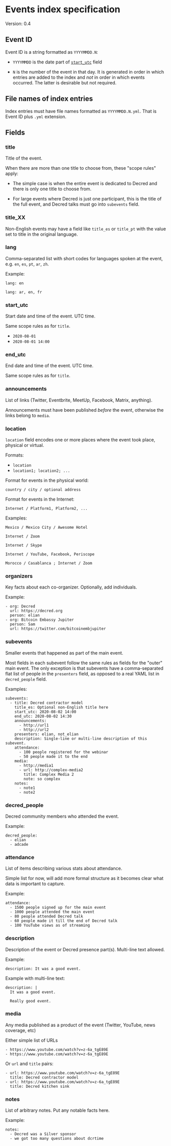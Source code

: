 # Events index specification

Version: 0.4

## Event ID

Event ID is a string formatted as `YYYYMMDD.N`:

- `YYYYMMDD` is the date part of [`start_utc`](#start_utc) field

- `N` is the number of the event in that day. It is generated in order in which entries are added to the index and _not_ in order in which events occurred. The latter is desirable but not required.

## File names of index entries

Index entries must have file names formatted as `YYYYMMDD.N.yml`. That is Event ID plus `.yml` extension.

## Fields

### title

Title of the event.

When there are more than one title to choose from, these "scope rules" apply:

- The simple case is when the entire event is dedicated to Decred and there is only one title to choose from.

- For large events where Decred is just one participant, this is the title of the full event, and Decred talks must go into `subevents` field.

### title_XX

Non-English events may have a field like `title_es` or `title_pt` with the value set to title in the original language.

### lang

Comma-separated list with short codes for languages spoken at the event, e.g. `en`, `es`, `pt`, `ar`, `zh`.

Example:

    lang: en

    lang: ar, en, fr

### start_utc

Start date and time of the event. UTC time.

Same scope rules as for `title`.

- `2020-08-01`
- `2020-08-01 14:00`

### end_utc

End date and time of the event. UTC time.

Same scope rules as for `title`.

### announcements

List of links (Twitter, Eventbrite, MeetUp, Facebook, Matrix, anything).

Announcements must have been published _before_ the event, otherwise the links belong to `media`.

### location

`location` field encodes one or more places where the event took place, physical or virtual.

Formats:

- `location`
- `location1; location2; ...`

Format for events in the physical world:

    country / city / optional address

Format for events in the Internet:

    Internet / Platform1, Platform2, ...

Examples:

    Mexico / Mexico City / Awesome Hotel

    Internet / Zoom

    Internet / Skype

    Internet / YouTube, Facebook, Periscope

    Morocco / Casablanca ; Internet / Zoom

### organizers

Key facts about each co-organizer. Optionally, add individuals.

Example:

    - org: Decred
      url: https://decred.org
      person: elian
    - org: Bitcoin Embassy Jupiter
      person: Sam
      url: https://twitter.com/bitcoinembjupiter

### subevents

Smaller events that happened as part of the main event.

Most fields in each subevent follow the same rules as fields for the "outer" main event. The only exception is that subevents have a comma-separated flat list of people in the `presenters` field, as opposed to a real YAML list in `decred_people` field.

Examples:

    subevents:
      - title: Decred contractor model
        title_es: Optional non-English title here
        start_utc: 2020-08-02 14:00
        end_utc: 2020-08-02 14:30
        announcements:
          - http://url1
          - http://url2
        presenters: elian, not_elian
        description: Single-line or multi-line description of this subevent.
        attendance:
          - 100 people registered for the webinar
          - 50 people made it to the end
        media:
          - http://media1
          - url: http://complex-media2
            title: Complex Media 2
            note: so complex
        notes:
          - note1
          - note2

### decred_people

Decred community members who attended the event.

Example:

    decred_people:
      - elian
      - adcade

### attendance

List of items describing various stats about attendance.

Simple list for now, will add more formal structure as it becomes clear what data is important to capture.

Example:

    attendance:
      - 1500 people signed up for the main event
      - 1000 people attended the main event
      - 80 people attended Decred talk
      - 60 people made it till the end of Decred talk
      - 100 YouTube views as of streaming

### description

Description of the event or Decred presence part(s). Multi-line text allowed.

Example:

    description: It was a good event.

Example with multi-line text:

    description: |
      It was a good event.

      Really good event.

### media

Any media published as a product of the event (Twitter, YouTube, news coverage, etc)

Either simple list of URLs

    - https://www.youtube.com/watch?v=z-6a_tgE89E
    - https://www.youtube.com/watch?v=z-6a_tgE89E

Or `url` and `title` pairs:

    - url: https://www.youtube.com/watch?v=z-6a_tgE89E
      title: Decred contractor model
    - url: https://www.youtube.com/watch?v=z-6a_tgE89E
      title: Decred kitchen sink

### notes

List of arbitrary notes. Put any notable facts here.

Example:

    notes:
      - Decred was a Silver sponsor
      - we got too many questions about dcrtime
